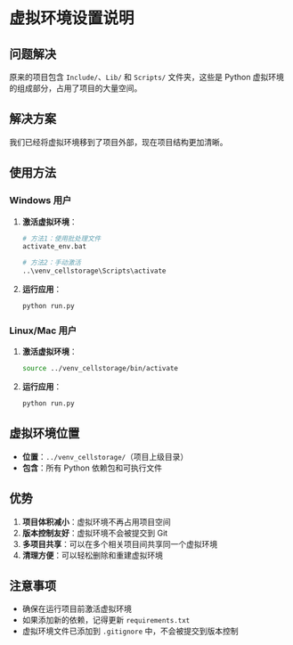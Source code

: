 # 虚拟环境设置说明

## 问题解决

原来的项目包含 `Include/`、`Lib/` 和 `Scripts/` 文件夹，这些是 Python 虚拟环境的组成部分，占用了项目的大量空间。

## 解决方案

我们已经将虚拟环境移到了项目外部，现在项目结构更加清晰。

## 使用方法

### Windows 用户

1. **激活虚拟环境**：
   ```bash
   # 方法1：使用批处理文件
   activate_env.bat
   
   # 方法2：手动激活
   ..\venv_cellstorage\Scripts\activate
   ```

2. **运行应用**：
   ```bash
   python run.py
   ```

### Linux/Mac 用户

1. **激活虚拟环境**：
   ```bash
   source ../venv_cellstorage/bin/activate
   ```

2. **运行应用**：
   ```bash
   python run.py
   ```

## 虚拟环境位置

- **位置**：`../venv_cellstorage/`（项目上级目录）
- **包含**：所有 Python 依赖包和可执行文件

## 优势

1. **项目体积减小**：虚拟环境不再占用项目空间
2. **版本控制友好**：虚拟环境不会被提交到 Git
3. **多项目共享**：可以在多个相关项目间共享同一个虚拟环境
4. **清理方便**：可以轻松删除和重建虚拟环境

## 注意事项

- 确保在运行项目前激活虚拟环境
- 如果添加新的依赖，记得更新 `requirements.txt`
- 虚拟环境文件已添加到 `.gitignore` 中，不会被提交到版本控制 